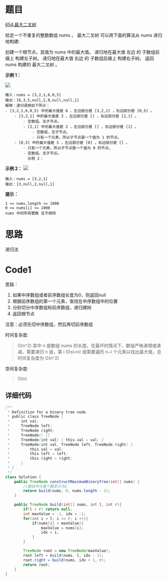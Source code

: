 # 题目
[654.最大二叉树](https://leetcode.cn/problems/maximum-binary-tree/)

给定一个不重复的整数数组 nums 。 最大二叉树 可以用下面的算法从 nums 递归地构建:

创建一个根节点，其值为 nums 中的最大值。
递归地在最大值 左边 的 子数组前缀上 构建左子树。
递归地在最大值 右边 的 子数组后缀上 构建右子树。
返回 nums 构建的 最大二叉树 。



**示例 1：**

![](https://assets.leetcode.com/uploads/2020/12/24/tree1.jpg)
``` 
输入：nums = [3,2,1,6,0,5]
输出：[6,3,5,null,2,0,null,null,1]
解释：递归调用如下所示：
- [3,2,1,6,0,5] 中的最大值是 6 ，左边部分是 [3,2,1] ，右边部分是 [0,5] 。
    - [3,2,1] 中的最大值是 3 ，左边部分是 [] ，右边部分是 [2,1] 。
        - 空数组，无子节点。
        - [2,1] 中的最大值是 2 ，左边部分是 [] ，右边部分是 [1] 。
            - 空数组，无子节点。
            - 只有一个元素，所以子节点是一个值为 1 的节点。
    - [0,5] 中的最大值是 5 ，左边部分是 [0] ，右边部分是 [] 。
        - 只有一个元素，所以子节点是一个值为 0 的节点。
        - 空数组，无子节点。
          示例 2：
```


**示例 2：**
![](https://assets.leetcode.com/uploads/2020/12/24/tree2.jpg)
``` 
输入：nums = [3,2,1]
输出：[3,null,2,null,1]
```


**提示：**

``` 
1 <= nums.length <= 1000
0 <= nums[i] <= 1000
nums 中的所有整数 互不相同
```

# 思路
递归法

# Code1
思路：
1. 如果中序数组或者前序数组长度为0，则返回null
2. 根据前序数组的第一个元素，查找在中序数组中的位置
3. 分别切分中序数组和前序数组，递归建树
4. 返回根节点

注意：必须先切中序数组，然后再切前序数组

时间复杂度:
>O(n^2)  其中 n 是数组 nums 的长度。在最坏的情况下，数组严格递增或递减，需要递归 n 层，第 i (0≤i<n) 层需要遍历 n−i 个元素以找出最大值，总时间复杂度为 O(n^2)

空间复杂度:
> O(n)

## 详细代码

```java
/**
 * Definition for a binary tree node.
 * public class TreeNode {
 *     int val;
 *     TreeNode left;
 *     TreeNode right;
 *     TreeNode() {}
 *     TreeNode(int val) { this.val = val; }
 *     TreeNode(int val, TreeNode left, TreeNode right) {
 *         this.val = val;
 *         this.left = left;
 *         this.right = right;
 *     }
 * }
 */
class Solution {
    public TreeNode constructMaximumBinaryTree(int[] nums) {
        //题目中元素个数至少为1
        return build(nums, 0, nums.length - 1);
    }

    public TreeNode build(int[] nums, int l, int r){
        if(l > r) return null;
        int maxValue = -1, idx = -1;
        for(int i = l; i <= r; i ++){
            if(nums[i] > maxValue){
                maxValue = nums[i];
                idx = i;
            }
        }

        TreeNode root = new TreeNode(maxValue);
        root.left = build(nums, l, idx - 1);
        root.right = build(nums, idx + 1, r);
        return root;
    }
}
```